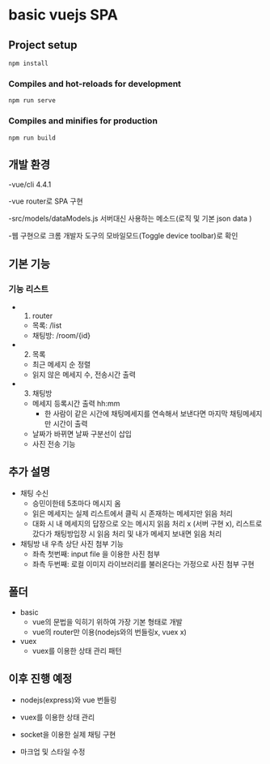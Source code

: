 # basic vuejs SPA

## Project setup
```
npm install
```

### Compiles and hot-reloads for development
```
npm run serve
```

### Compiles and minifies for production
```
npm run build
```

## 개발 환경
-vue/cli 4.4.1

-vue router로 SPA 구현

-src/models/dataModels.js 서버대신 사용하는 메소드(로직 및 기본 json data )

-웹 구현으로 크롬 개발자 도구의 모바일모드(Toggle device toolbar)로 확인

## 기본 기능

### 기능 리스트
- 1. router 
  - 목록: /list 
  - 채팅방: /room/{id}
- 2. 목록
  - 최근 메세지 순 정렬
  - 읽지 않은 메세지 수, 전송시간 출력
- 3. 채팅방
  - 메세지 등록시간 출력 hh:mm
    - 한 사람이 같은 시간에 채팅메세지를 연속해서 보낸다면 마지막 채팅메세지만 시간이 출력
  - 날짜가 바뀌면 날짜 구분선이 삽입
  - 사진 전송 기능


## 추가 설명
- 채팅 수신
  - 승민이한테 5초마다 메시지 옴
  - 읽은 메세지는 실제 리스트에서 클릭 시 존재하는 메세지만 읽음 처리
  - 대화 시 내 메세지의 답장으로 오는 메시지 읽음 처리 x (서버 구현 x), 리스트로 갔다가 채팅방입장 시 읽음 처리 및 내가 메세지 보내면 읽음 처리
- 채팅방 내 우측 상단 사진 첨부 기능
  - 좌측 첫번째: input file 을 이용한 사진 첨부 
  - 좌측 두번째: 로컬 이미지 라이브러리를 불러온다는 가정으로 사진 첨부 구현

## 폴더
- basic
  - vue의 문법을 익히기 위하여 가장 기본 형태로 개발
  - vue의 router만 이용(nodejs와의 번들링x, vuex x)
- vuex
  - vuex를 이용한 상태 관리 패턴

## 이후 진행 예정
- nodejs(express)와 vue 번들링

- vuex를 이용한 상태 관리

- socket을 이용한 실제 채팅 구현

- 마크업 및 스타일 수정
